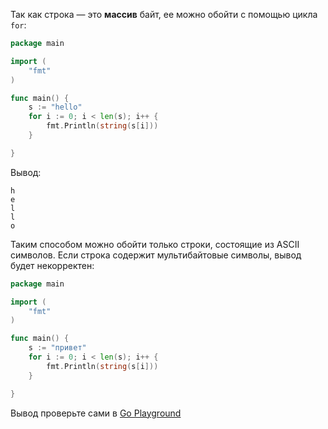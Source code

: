 
Так как строка — это **массив** байт, ее можно обойти с помощью цикла `for`:

```go
package main

import (
	"fmt"
)

func main() {
	s := "hello"
	for i := 0; i < len(s); i++ {
		fmt.Println(string(s[i]))
	}

}
```

Вывод:

```text
h
e
l
l
o
```

Таким способом можно обойти только строки, состоящие из ASCII символов. Если строка содержит мультибайтовые символы, вывод будет некорректен:

```go
package main

import (
	"fmt"
)

func main() {
	s := "привет"
	for i := 0; i < len(s); i++ {
		fmt.Println(string(s[i]))
	}

}
```

Вывод проверьте сами в [Go Playground](https://play.golang.org/p/-G3ygH0rTIv)
